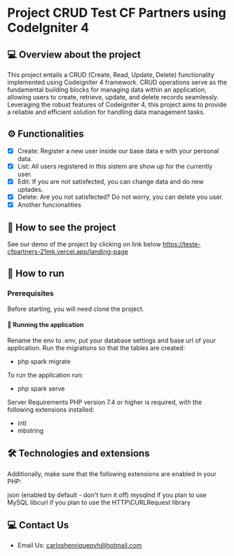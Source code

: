 # Project CRUD Test CF Partners using CodeIgniter 4 

## 💻 Overview about the project
This project entails a CRUD (Create, Read, Update, Delete) functionality implemented using Codeigniter 4 framework. CRUD operations serve as the fundamental building blocks for managing data within an application, allowing users to create, retrieve, update, and delete records seamlessly. Leveraging the robust features of Codeigniter 4, this project aims to provide a reliable and efficient solution for handling data management tasks.

## ⚙️ Functionalities
- [x] Create: Register a new user inside our base data e with your personal data.
- [x] List: All users registered in this sistem are show up for the currently user.
- [x] Edit: If you are not satisfected, you can change data and do new uptades.
- [x] Delete: Are you not satisfected? Do not worry, you can delete you user.
- [x] Another funcionalities

## 🚀 How to see the project

See our demo of the project by clicking on link below
https://teste-cfpartners-21mk.vercel.app/landing-page

## 🚀 How to run

### Prerequisites

Before starting, you will need clone the project.

#### 🧭 Running the application

Rename the env to .env, put your database settings and base url of your application.
Run the migrations so that the tables are created:
- php spark migrate

To run the application run:
- php spark serve

Server Requirements
PHP version 7.4 or higher is required, with the following extensions installed:

- intl
- mbstring

## 🛠 Technologies and extensions

Additionally, make sure that the following extensions are enabled in your PHP:

json (enabled by default - don't turn it off)
mysqlnd if you plan to use MySQL
libcurl if you plan to use the HTTP\CURLRequest library

## 💻 Contact Us

- Email Us: carloshenriquepvh@hotmail.com
